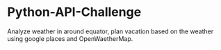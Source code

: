 # Python-API-Challenge
Analyze weather in around equator, plan vacation based on the weather using google places and OpenWaetherMap.
